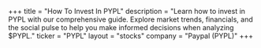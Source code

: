 +++
title = "How To Invest In PYPL"
description = "Learn how to invest in PYPL with our comprehensive guide. Explore market trends, financials, and the social pulse to help you make informed decisions when analyzing $PYPL."
ticker = "PYPL"
layout = "stocks"
company = "Paypal (PYPL)"
+++

